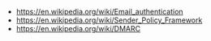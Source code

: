 - https://en.wikipedia.org/wiki/Email_authentication
- https://en.wikipedia.org/wiki/Sender_Policy_Framework
- https://en.wikipedia.org/wiki/DMARC
